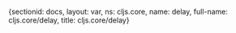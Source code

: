 {sectionid: docs, layout: var, ns: cljs.core, name: delay, full-name: cljs.core/delay,
  title: cljs.core/delay}
